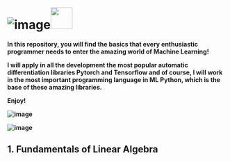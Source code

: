 

# **![image](https://github.com/CLAREISMO/Machine-Learning-Fundamentals/assets/63759427/4f05d5a8-920b-49f8-afb5-8e0d19da3fff)**<img src="https://media.tenor.com/eT_e-q0D5xoAAAAi/long-livethe-blob-sunglasses.gif" width="50px">


**In this repository, you will find the basics that every enthusiastic programmer needs to enter the amazing world of Machine Learning!**

**I will apply in all the development the most popular automatic differentiation libraries Pytorch and Tensorflow and of course, I will work in the most important programming language in ML Python, which is the base of these amazing libraries.**

**Enjoy!﻿**

**![image](https://github.com/CLAREISMO/Machine-Learning-Fundamentals/assets/63759427/4df26f7c-2948-474f-a23d-c0a60743d59b)**

**![image](https://github.com/CLAREISMO/Machine-Learning-Fundamentals/assets/63759427/ea46b8b2-b034-4af8-af2e-e445facc408d)**





## **1. Fundamentals of Linear Algebra** 






